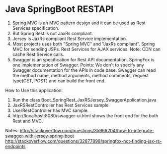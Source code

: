 # Java  SpringBoot RESTAPI

1) Spring MVC is an MVC pattern design and it can be used as Rest Services specification.
2) But Spring Rest is not JaxRs compliant.
3) Jersey is JaxRs compliant Rest Service implementation.
4) Most projects uses both "Spring MVC" and "JaxRs compliant". Spring MVC for sending JSPs. Rest Services for AJAX services. Note: CDN can cache Rest Service calls. 
5) Swagger is an specification for Rest API documentation. SpringFox is one implementation of Swagger. Points: We don't to specify any Swagger documentation for the APIs in code base. Swagger can read the method name, method arguments, method comments, request type(GET, POST) and can build the front end.  

How to Use this application:
1) Run the class Boot_SpringRest_JaxRSJersey_SwaggerApplication.java
2) JaxRSRestController has Rest Services sample
3) UserRestController has MVC sample.
4) http://localhost:8080/swagger-ui.html shows the front end for the both Rest and MVC.

Notes: 
http://stackoverflow.com/questions/35966204/how-to-integrate-swagger-with-jersey-spring-boot
http://stackoverflow.com/questions/32877898/springfox-not-finding-jax-rs-endpoints
